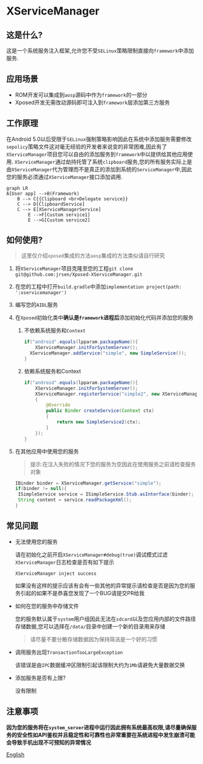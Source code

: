 # XServiceManager
## 这是什么?

这是一个系统服务注入框架,允许您不受```SELinux```策略限制直接向```framework```中添加服务.

## 应用场景

- ROM开发可以集成到```aosp```源码中作为```framework```的一部分
- Xposed开发无需改动源码即可注入到```framework```层添加第三方服务

## 工作原理

在Android 5.0以后受限于```SELinux```强制策略影响因此在系统中添加服务需要修改```sepolicy```策略文件这对毫无经验的开发者来说变的非常困难,因此有了```XServiceManager```项目您可以自由的添加服务到```framework```中以提供给其他应用使用. ```XServiceManager```通过劫持托管了系统```clipboard```服务,您的所有服务实际上是由```XServiceManager```代为管理而不是真正的添加到系统的```ServiceManager```中,因此您的服务必须通过```XServiceManager```接口添加调用.

```mermaid
graph LR
A[User app] -->B(Framework)
    B --> C{{Clipboard <br>Delegate service}}
    C --> D[ClipboardService]
    C --> E[XServiceManagerService]
        E -->F[Custom service1]
        E -->G[Custom service2]
```

## 如何使用?

> 这里仅介绍```xposed```集成的方法```aosp```集成的方法类似请自行研究

1. 将```XServiceManager```项目克隆至您的工程```git clone git@github.com:jrsen/Xposed-XServiceManager.git```

2. 在您的工程中打开```build.gradle```中添加```implementation project(path: ':xservicemanager')```

3. 编写您的```AIDL```服务

4. 在```Xposed```初始化类中**确认是```framework```进程后**添加初始化代码并添加您的服务

   1. 不依赖系统服务和```Context```
   
      ```java
      if("android".equals(lpparam.packageName)){
          XServiceManager.initForSystemServer();
      	XServiceManager.addService("simple", new SimpleService());
      }
      ```
   
   2. 依赖系统服务和Context
   
      ```java
      if("android".equals(lpparam.packageName)){
          XServiceManager.initForSystemServer();
          XServiceManager.registerService("simple2", new XServiceManager.ServiceFetcher<Binder>()
          {
              @Override
              public Binder createService(Context ctx)
              {
                  return new SimpleService2(ctx);
              }
          });    
      }
      ```
   
5. 在其他应用中使用您的服务

   > 提示:在注入失败的情况下您的服务为空因此在使用服务之前请检查服务对象
   
   ```java
   IBinder binder = XServiceManager.getService("simple");
   if(binder != null){
   	ISimpleService service = ISimpleService.Stub.asInterface(binder);
   	String content = service.readPackageXml();
   }
   ```

## 常见问题

- 无法使用您的服务

   请在初始化之前开启```XServiceManager#debug(true)```调试模式过滤```XServiceManager```日志检查是否有如下提示

   ```
   XServiceManager inject success
   ```

   如果没有这样的提示应该有会有一些其他的异常提示请检查是否是因为您的服务引起的如果不是恭喜您发现了一个BUG请提交PR给我

- 如何在您的服务中存储文件

   您的服务默认属于```system```用户组因此无法在```sdcard```以及您应用内部的文件路径存储数据,您可以选择在```/data/```目录中创建一个新的目录用来存储

   >  请尽量不要分散存储数据因为保持简洁是一个好的习惯

- 调用服务出现```TransactionTooLargeException```

   该错误是由```IPC```数据缓冲区限制引起该限制大约为```1Mb```请避免大量数据交换
   
- 添加服务是否有上限?

   没有限制
## 注意事项

**因为您的服务将在```system_server```进程中运行因此拥有系统最高权限,请尽量确保服务的安全性如API鉴权并且稳定性和可靠性也非常重要在系统进程中发生崩溃可能会导致手机出现不可预知的异常情况**

[English](README.md)